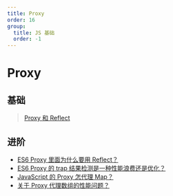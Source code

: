 ```yaml
---
title: Proxy
order: 16
group:
  title: JS 基础
  order: -1
---
```


# Proxy

## 基础

> [Proxy 和 Reflect](https://zh.javascript.info/proxy)

## 进阶

- [ES6 Proxy 里面为什么要用 Reflect？](https://www.zhihu.com/question/460133198)
- [ES6 Proxy 的 trap 结果检测是一种性能浪费还是优化？](https://www.zhihu.com/question/330408977/answer/811228034)
- [JavaScript 的 Proxy 怎代理 Map？](https://www.zhihu.com/question/426875859/answer/1545461206)
- [关于 Proxy 代理数组的性能问题？](https://www.zhihu.com/question/460330154)

